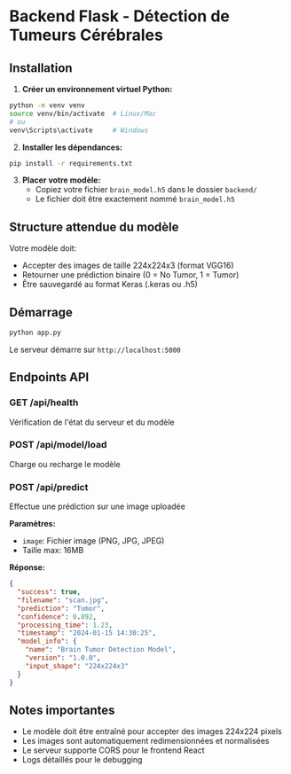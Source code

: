 # Backend Flask - Détection de Tumeurs Cérébrales

## Installation

1. **Créer un environnement virtuel Python:**
```bash
python -m venv venv
source venv/bin/activate  # Linux/Mac
# ou
venv\Scripts\activate     # Windows
```

2. **Installer les dépendances:**
```bash
pip install -r requirements.txt
```

3. **Placer votre modèle:**
   - Copiez votre fichier `brain_model.h5` dans le dossier `backend/`
   - Le fichier doit être exactement nommé `brain_model.h5`

## Structure attendue du modèle

Votre modèle doit:
- Accepter des images de taille 224x224x3 (format VGG16)
- Retourner une prédiction binaire (0 = No Tumor, 1 = Tumor)
- Être sauvegardé au format Keras (.keras ou .h5)

## Démarrage

```bash
python app.py
```

Le serveur démarre sur `http://localhost:5000`

## Endpoints API

### GET /api/health
Vérification de l'état du serveur et du modèle

### POST /api/model/load
Charge ou recharge le modèle

### POST /api/predict
Effectue une prédiction sur une image uploadée

**Paramètres:**
- `image`: Fichier image (PNG, JPG, JPEG)
- Taille max: 16MB

**Réponse:**
```json
{
  "success": true,
  "filename": "scan.jpg",
  "prediction": "Tumor",
  "confidence": 0.892,
  "processing_time": 1.23,
  "timestamp": "2024-01-15 14:30:25",
  "model_info": {
    "name": "Brain Tumor Detection Model",
    "version": "1.0.0",
    "input_shape": "224x224x3"
  }
}
```

## Notes importantes

- Le modèle doit être entraîné pour accepter des images 224x224 pixels
- Les images sont automatiquement redimensionnées et normalisées
- Le serveur supporte CORS pour le frontend React
- Logs détaillés pour le debugging